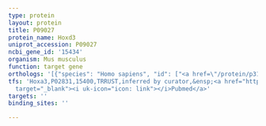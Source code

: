 ```yaml
---
type: protein
layout: protein
title: P09027
protein_name: Hoxd3
uniprot_accession: P09027
ncbi_gene_id: '15434'
organism: Mus musculus
function: target gene
orthologs: '[{"species": "Homo sapiens", "id": ["<a href=\"/protein/p31249\">P31249</a>"]}, {"species": "Rattus norvegicus", "id": ["D3Z957"]}]'
tfs: 'Hoxa3,P02831,15400,TRRUST,inferred by curator,&ensp;<a href="https://www.ncbi.nlm.nih.gov/pubmed/?term=9441667%5Buid%5D+OR+29087512%5Buid%5D"
  target="_blank"><i uk-icon="icon: link"></i>Pubmed</a>'
targets: ''
binding_sites: ''

---
```

